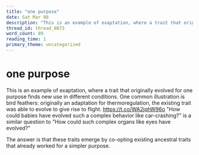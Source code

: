 ```yaml
---
title: "one purpose"
date: Sat Mar 08
description: "This is an example of exaptation, where a trait that originally evolved for one purpose finds new use in different conditions."
thread_id: thread_0873
word_count: 89
reading_time: 1
primary_theme: uncategorized
---
```


# one purpose

This is an example of exaptation, where a trait that originally evolved for one purpose finds new use in different conditions. One common illustration is bird feathers: originally an adaptation for thermoregulation, the existing trait was able to evolve to give rise to flight. https://t.co/WA2jqhW96o "How could babies have evolved such a complex behavior like car-crashing?" is a similar question to "How could such complex organs like eyes have evolved?"

The answer is that these traits emerge by co-opting existing ancestral traits that already worked for a simpler purpose.